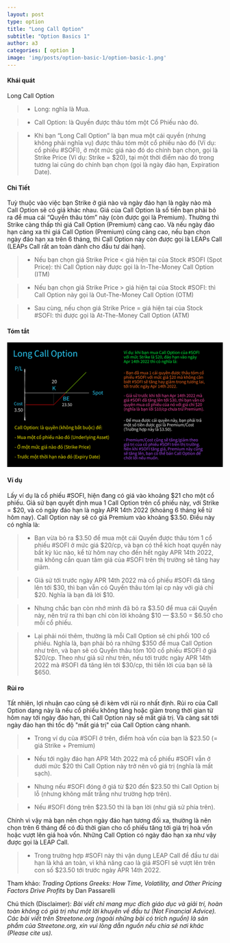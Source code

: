 ```yaml
---
layout: post
type: option
title: "Long Call Option"
subtitle: "Option Basics 1"
author: a3
categories: [ option ]
image: 'img/posts/option-basic-1/option-basic-1.png'
---
```


#### Khái quát

Long Call Option

> - Long: nghĩa là Mua.

> - Call Option: là Quyền được thâu tóm một Cổ Phiếu nào đó.

> - Khi bạn “Long Call Option” là bạn mua một cái quyền (nhưng không phải nghĩa vụ) được thâu tóm một cổ phiếu nào đó (Ví dụ: cổ phiếu #SOFI), ở một mức giá nào đó do chính bạn chọn, gọi là Strike Price (Ví dụ: Strike = $20), tại một thời điểm nào đó trong tương lai cũng do chính bạn chọn (gọi là ngày đáo hạn, Expiration Date).

#### Chi Tiết

Tuỳ thuộc vào việc bạn Strike ở giá nào và ngày đáo hạn là ngày nào mà Call Option sẽ có giá khác nhau. Giá của Call Option là số tiền bạn phải bỏ ra để mua cái “Quyền thâu tóm” này (còn được gọi là Premium). Thường thì Strike càng thấp thì giá Call Option (Premium) càng cao. Và nếu ngày đáo hạn càng xa thì giá Call Option (Premium) cũng càng cao, nếu bạn chọn ngày đáo hạn xa trên 6 tháng, thì Call Option này còn được gọi là LEAPs Call (LEAPs Call rất an toàn dành cho đầu tư dài hạn).

> - Nếu bạn chọn giá Strike Price < giá hiện tại của Stock #SOFI (Spot Price): thì Call Option này được gọi là In-The-Money Call Option (ITM)

> - Nếu bạn chọn giá Strike Price > giá hiện tại của Stock #SOFI: thì Call Option này gọi là Out-The-Money Call Option (OTM)

> - Sau cùng, nếu chọn giá Strike Price = giá hiện tại của Stock #SOFI: thì được gọi là At-The-Money Call Option (ATM)

#### Tóm tắt
![option-basic-1](/img/posts/option-basic-1/option-basic-1-summary.png)

#### Ví dụ

Lấy ví dụ là cổ phiếu #SOFI, hiện đang có giá vào khoảng $21 cho một cổ phiếu. Giả sử bạn quyết định mua 1 Call Option trên cổ phiếu này, với Strike = $20, và có ngày đáo hạn là ngày APR 14th 2022 (khoảng 6 tháng kể từ hôm nay). Call Option này sẽ có giá Premium vào khoảng $3.50. Điều này có nghĩa là:

> - Bạn vừa bỏ ra $3.50 để mua một cái Quyền được thâu tóm 1 cổ phiếu #SOFI ở mức giá $20/cp, và bạn có thể kích hoạt quyền này bất kỳ lúc nào, kể từ hôm nay cho đến hết ngày APR 14th 2022, mà không cần quan tâm giá của #SOFI trên thị trường sẽ tăng hay giảm.

> - Giả sử tới trước ngày APR 14th 2022 mà cổ phiếu #SOFI đã tăng lên tới $30, thì bạn vẫn có Quyền thâu tóm lại cp này với giá chỉ $20. Nghĩa là bạn đã lời $10. 

> - Nhưng chắc bạn còn nhớ mình đã bỏ ra $3.50 để mua cái Quyền này, nên trừ ra thì bạn chỉ còn lời khoảng $10 — $3.50 = $6.50 cho mỗi cổ phiếu. 

> - Lại phải nói thêm, thường là mỗi Call Option sẽ chi phối 100 cổ phiếu. Nghĩa là, bạn phải bỏ ra những $350 để mua Call Option như trên, và bạn sẽ có Quyền thâu tóm 100 cổ phiếu #SOFI ở giá $20/cp. Theo như giả sử như trên, nếu tới trước ngày APR 14th 2022 mà #SOFI đã tăng lên tới $30/cp, thì tiền lời của bạn sẽ là $650.

#### Rủi ro

Tất nhiên, lợi nhuận cao cũng sẽ đi kèm với rủi ro nhất định. Rủi ro của Call Option dạng này là nếu cổ phiếu không tăng hoặc giảm trong thời gian từ hôm nay tới ngày đáo hạn, thì Call Option này sẽ mất giá trị. Và càng sát tới ngày đáo hạn thì tốc độ "mất giá trị" của Call Option càng nhanh.

> - Trong ví dụ của #SOFI ở trên, điểm hoà vốn của bạn là $23.50 (= giá Strike + Premium)

> - Nếu tới ngày đáo hạn APR 14th 2022 mà cổ phiếu #SOFI vẫn ở dưới mức $20 thì Call Option này trở nên vô giá trị (nghĩa là mất sạch).

> - Nhưng nếu #SOFI đóng ở giá từ $20 đến $23.50 thì Call Option bị lỗ (nhưng không mất trắng như trường hợp trên).

> - Nếu #SOFI đóng trên $23.50 thì là bạn lời (như giả sử phía trên).

Chính vì vậy mà bạn nên chọn ngày đáo hạn tương đối xa, thường là nên chọn trên 6 tháng để có đủ thời gian cho cổ phiếu tăng tới giá trị hoà vốn hoặc vượt lên giá hoà vốn. Những Call Option có ngày đáo hạn xa như vậy được gọi là LEAP Call. 

> - Trong trường hợp #SOFI này thì vận dụng LEAP Call để đầu tư dài hạn là khá an toàn, vì khả năng cao là giá #SOFI sẽ vượt lên trên con số $23.50 tới trước ngày APR 14th 2022.

Tham khảo: *Trading Options Greeks: How Time, Volatility, and Other Pricing Factors Drive Profits* by Dan Passarelli

Chú thích (Disclaimer):
*Bài viết chỉ mang mục đích giáo dục và giải trí, hoàn toàn không có giá trị như một lời khuyên về đầu tư (Not Financial Advice).*
*Các bài viết trên Streetone.org (ngoài những bài có trích nguồn) là sản phẩm của Streetone.org, xin vui lòng dẫn nguồn nếu chia sẻ nơi khác (Please cite us).*